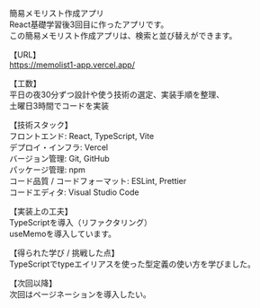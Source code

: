 簡易メモリスト作成アプリ  
React基礎学習後3回目に作ったアプリです。  
この簡易メモリスト作成アプリは、検索と並び替えができます。

【URL】  
https://memolist1-app.vercel.app/

【工数】  
平日の夜30分ずつ設計や使う技術の選定、実装手順を整理、  
土曜日3時間でコードを実装

【技術スタック】  
フロントエンド: React, TypeScript, Vite  
デプロイ・インフラ: Vercel  
バージョン管理: Git, GitHub  
パッケージ管理: npm  
コード品質 / コードフォーマット: ESLint, Prettier  
コードエディタ: Visual Studio Code

【実装上の工夫】  
TypeScriptを導入（リファクタリング）  
useMemoを導入しています。

【得られた学び / 挑戦した点】  
TypeScriptでtypeエイリアスを使った型定義の使い方を学びました。

【次回以降】  
次回はページネーションを導入したい。